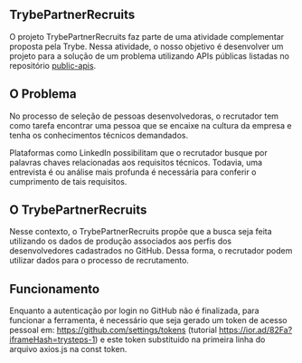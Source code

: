 ## TrybePartnerRecruits

O projeto TrybePartnerRecruits faz parte de uma atividade complementar proposta pela Trybe. Nessa atividade, o nosso objetivo é desenvolver um projeto para a solução de um problema utilizando APIs públicas listadas no repositório [public-apis](https://github.com/public-apis/public-apis).

## O Problema

No processo de seleção de pessoas desenvolvedoras, o recrutador tem como tarefa encontrar uma pessoa que se encaixe na cultura da empresa e tenha os conhecimentos técnicos demandados.

Plataformas como LinkedIn possibilitam que o recrutador busque por palavras chaves relacionadas aos requisitos técnicos. Todavia, uma entrevista é ou análise mais profunda é necessária para conferir o cumprimento de tais requisitos.

## O TrybePartnerRecruits

Nesse contexto, o TrybePartnerRecruits propõe que a busca seja feita utilizando os dados de produção associados aos perfis dos desenvolvedores cadastrados no GitHub. Dessa forma, o recrutador podem utilizar dados para o processo de recrutamento.

## Funcionamento

Enquanto a autenticação por login no GitHub não é finalizada, para funcionar a ferramenta, é necessário que seja gerado um token de acesso pessoal em: https://github.com/settings/tokens (tutorial https://ior.ad/82Fa?iframeHash=trysteps-1) e este token substituido na primeira linha do arquivo axios.js na const token. 
